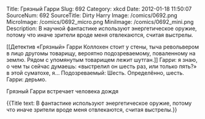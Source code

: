 Title: Грязный Гарри 
Slug: 692 
Category: xkcd 
Date: 2012-01-18 11:50:07 
SourceNum: 692 
SourceTitle: Dirty Harry 
Image: /comics/0692.png 
MicroImage: /comics/0692_micro.png 
MiniImage: /comics/0692_mini.png 
Description: В научной фантастике используют энергетическое оружие, потому что иначе зрители вроде меня отвлекаются, считая выстрелы. 

[[Детектив «Грязный» Гарри Коллохен стоит у стены, тыча револьвером в лицо другомы товарищу, вероятно подозреваемому, поваленному на землю. Рядом с упомянутым товарищем лежит шутган.]]
Гарри: я знаю, о чем ты сейчас думаешь: «выстрелил он шесть раз, или только пять?» в этой суматохе, я... 
Подозреваемый: Шесть. Определённо, шесть.
Гарри: дерьмо.

Грязный Гарри встречает человека дождя

{{Title text: В фантастике используют энергетическое оружие, потому что иначе зрители вроде меня отвлекаются, считая выстрелы.}}